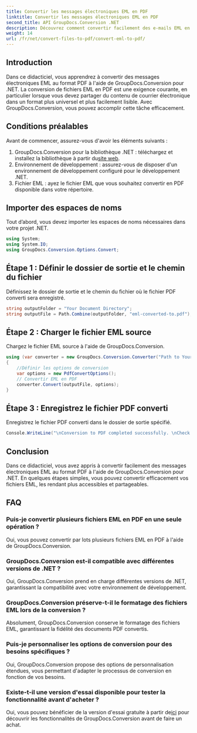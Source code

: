 ```yaml
---
title: Convertir les messages électroniques EML en PDF
linktitle: Convertir les messages électroniques EML en PDF
second_title: API GroupDocs.Conversion .NET
description: Découvrez comment convertir facilement des e-mails EML en PDF à l'aide de GroupDocs.Conversion pour .NET.
weight: 14
url: /fr/net/convert-files-to-pdf/convert-eml-to-pdf/
---
```

## Introduction
Dans ce didacticiel, vous apprendrez à convertir des messages électroniques EML au format PDF à l'aide de GroupDocs.Conversion pour .NET. La conversion de fichiers EML en PDF est une exigence courante, en particulier lorsque vous devez partager du contenu de courrier électronique dans un format plus universel et plus facilement lisible. Avec GroupDocs.Conversion, vous pouvez accomplir cette tâche efficacement.
## Conditions préalables
Avant de commencer, assurez-vous d'avoir les éléments suivants :
1.  GroupDocs.Conversion pour la bibliothèque .NET : téléchargez et installez la bibliothèque à partir du[site web](https://releases.groupdocs.com/conversion/net/).
2. Environnement de développement : assurez-vous de disposer d'un environnement de développement configuré pour le développement .NET.
3. Fichier EML : ayez le fichier EML que vous souhaitez convertir en PDF disponible dans votre répertoire.

## Importer des espaces de noms
Tout d’abord, vous devez importer les espaces de noms nécessaires dans votre projet .NET. 
```csharp
using System;
using System.IO;
using GroupDocs.Conversion.Options.Convert;
```
## Étape 1 : Définir le dossier de sortie et le chemin du fichier
Définissez le dossier de sortie et le chemin du fichier où le fichier PDF converti sera enregistré.
```csharp
string outputFolder = "Your Document Directory";
string outputFile = Path.Combine(outputFolder, "eml-converted-to.pdf");
```
## Étape 2 : Charger le fichier EML source
Chargez le fichier EML source à l'aide de GroupDocs.Conversion.
```csharp
using (var converter = new GroupDocs.Conversion.Converter("Path to Your EML File"))
{
    //Définir les options de conversion
    var options = new PdfConvertOptions();
    // Convertir EML en PDF
    converter.Convert(outputFile, options);
}
```
## Étape 3 : Enregistrez le fichier PDF converti
Enregistrez le fichier PDF converti dans le dossier de sortie spécifié.
```csharp
Console.WriteLine("\nConversion to PDF completed successfully. \nCheck output in {0}", outputFolder);
```

## Conclusion
Dans ce didacticiel, vous avez appris à convertir facilement des messages électroniques EML au format PDF à l'aide de GroupDocs.Conversion pour .NET. En quelques étapes simples, vous pouvez convertir efficacement vos fichiers EML, les rendant plus accessibles et partageables.
## FAQ
### Puis-je convertir plusieurs fichiers EML en PDF en une seule opération ?
Oui, vous pouvez convertir par lots plusieurs fichiers EML en PDF à l'aide de GroupDocs.Conversion.
### GroupDocs.Conversion est-il compatible avec différentes versions de .NET ?
Oui, GroupDocs.Conversion prend en charge différentes versions de .NET, garantissant la compatibilité avec votre environnement de développement.
### GroupDocs.Conversion préserve-t-il le formatage des fichiers EML lors de la conversion ?
Absolument, GroupDocs.Conversion conserve le formatage des fichiers EML, garantissant la fidélité des documents PDF convertis.
### Puis-je personnaliser les options de conversion pour des besoins spécifiques ?
Oui, GroupDocs.Conversion propose des options de personnalisation étendues, vous permettant d'adapter le processus de conversion en fonction de vos besoins.
### Existe-t-il une version d'essai disponible pour tester la fonctionnalité avant d'acheter ?
 Oui, vous pouvez bénéficier de la version d'essai gratuite à partir de[ici](https://releases.groupdocs.com/) pour découvrir les fonctionnalités de GroupDocs.Conversion avant de faire un achat.